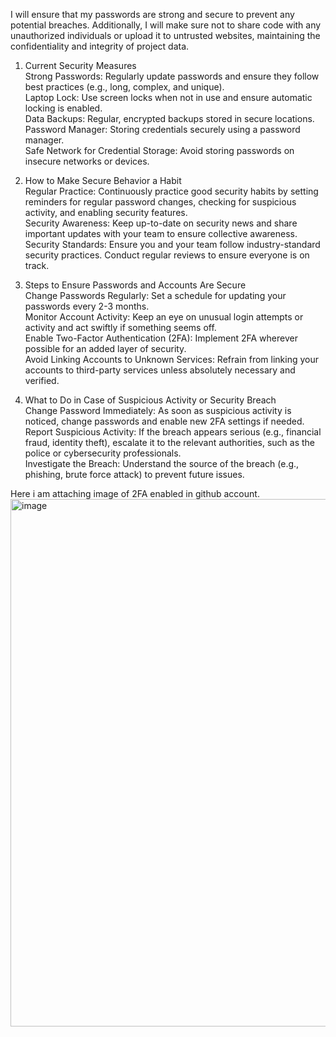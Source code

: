 I will ensure that my passwords are strong and secure to prevent any potential breaches. Additionally, I will make sure not to share code with any unauthorized individuals or upload it to untrusted websites, maintaining the confidentiality and integrity of project data.

1. Current Security Measures<br>
Strong Passwords: Regularly update passwords and ensure they follow best practices (e.g., long, complex, and unique).<br>
Laptop Lock: Use screen locks when not in use and ensure automatic locking is enabled.<br>
Data Backups: Regular, encrypted backups stored in secure locations.<br>
Password Manager: Storing credentials securely using a password manager.<br>
Safe Network for Credential Storage: Avoid storing passwords on insecure networks or devices.<br>

2. How to Make Secure Behavior a Habit<br>
Regular Practice: Continuously practice good security habits by setting reminders for regular password changes, checking for suspicious activity, and enabling security features.<br>
Security Awareness: Keep up-to-date on security news and share important updates with your team to ensure collective awareness.<br>
Security Standards: Ensure you and your team follow industry-standard security practices. Conduct regular reviews to ensure everyone is on track.<br>

3. Steps to Ensure Passwords and Accounts Are Secure<br>
Change Passwords Regularly: Set a schedule for updating your passwords every 2-3 months.<br>
Monitor Account Activity: Keep an eye on unusual login attempts or activity and act swiftly if something seems off.<br>
Enable Two-Factor Authentication (2FA): Implement 2FA wherever possible for an added layer of security.<br>
Avoid Linking Accounts to Unknown Services: Refrain from linking your accounts to third-party services unless absolutely necessary and verified.<br>

4. What to Do in Case of Suspicious Activity or Security Breach<br>
Change Password Immediately: As soon as suspicious activity is noticed, change passwords and enable new 2FA settings if needed.<br>
Report Suspicious Activity: If the breach appears serious (e.g., financial fraud, identity theft), escalate it to the relevant authorities, such as the police or cybersecurity professionals.<br>
Investigate the Breach: Understand the source of the breach (e.g., phishing, brute force attack) to prevent future issues.<br>

Here i am attaching image of 2FA enabled in github account.
<img width="1908" height="844" alt="image" src="https://github.com/user-attachments/assets/86eecf1e-1868-4a55-95c0-39eb107ebfbd" />
